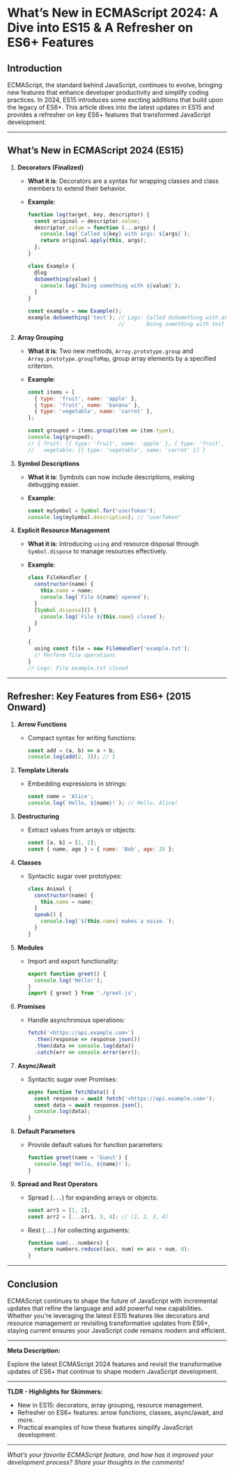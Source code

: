 # What’s New in ECMAScript 2024: A Dive into ES15 & A Refresher on ES6+ Features

## Introduction

ECMAScript, the standard behind JavaScript, continues to evolve, bringing new features that enhance developer productivity and simplify coding practices. In 2024, ES15 introduces some exciting additions that build upon the legacy of ES6+. This article dives into the latest updates in ES15 and provides a refresher on key ES6+ features that transformed JavaScript development.

---

## What’s New in ECMAScript 2024 (ES15)

1. **Decorators (Finalized)**
    - **What it is**: Decorators are a syntax for wrapping classes and class members to extend their behavior.
    - **Example**:
        
        ```jsx
        function log(target, key, descriptor) {
          const original = descriptor.value;
          descriptor.value = function (...args) {
            console.log(`Called ${key} with args: ${args}`);
            return original.apply(this, args);
          };
        }
        
        class Example {
          @log
          doSomething(value) {
            console.log(`Doing something with ${value}`);
          }
        }
        
        const example = new Example();
        example.doSomething('test'); // Logs: Called doSomething with args: test
                                     //       Doing something with test
        
        ```
        
2. **Array Grouping**
    - **What it is**: Two new methods, `Array.prototype.group` and `Array.prototype.groupToMap`, group array elements by a specified criterion.
    - **Example**:
        
        ```jsx
        const items = [
          { type: 'fruit', name: 'apple' },
          { type: 'fruit', name: 'banana' },
          { type: 'vegetable', name: 'carrot' },
        ];
        
        const grouped = items.group(item => item.type);
        console.log(grouped);
        // { fruit: [{ type: 'fruit', name: 'apple' }, { type: 'fruit', name: 'banana' }],
        //   vegetable: [{ type: 'vegetable', name: 'carrot' }] }
        
        ```
        
3. **Symbol Descriptions**
    - **What it is**: Symbols can now include descriptions, making debugging easier.
    - **Example**:
        
        ```jsx
        const mySymbol = Symbol.for('userToken');
        console.log(mySymbol.description); // "userToken"
        
        ```
        
4. **Explicit Resource Management**
    - **What it is**: Introducing `using` and resource disposal through `Symbol.dispose` to manage resources effectively.
    - **Example**:
        
        ```jsx
        class FileHandler {
          constructor(name) {
            this.name = name;
            console.log(`File ${name} opened`);
          }
          [Symbol.dispose]() {
            console.log(`File ${this.name} closed`);
          }
        }
        
        {
          using const file = new FileHandler('example.txt');
          // Perform file operations
        }
        // Logs: File example.txt closed
        
        ```
        

---

## Refresher: Key Features from ES6+ (2015 Onward)

1. **Arrow Functions**
    - Compact syntax for writing functions:
        
        ```jsx
        const add = (a, b) => a + b;
        console.log(add(2, 3)); // 5
        
        ```
        
2. **Template Literals**
    - Embedding expressions in strings:
        
        ```jsx
        const name = 'Alice';
        console.log(`Hello, ${name}!`); // Hello, Alice!
        
        ```
        
3. **Destructuring**
    - Extract values from arrays or objects:
        
        ```jsx
        const [a, b] = [1, 2];
        const { name, age } = { name: 'Bob', age: 25 };
        
        ```
        
4. **Classes**
    - Syntactic sugar over prototypes:
        
        ```jsx
        class Animal {
          constructor(name) {
            this.name = name;
          }
          speak() {
            console.log(`${this.name} makes a noise.`);
          }
        }
        
        ```
        
5. **Modules**
    - Import and export functionality:
        
        ```jsx
        export function greet() {
          console.log('Hello!');
        }
        import { greet } from './greet.js';
        
        ```
        
6. **Promises**
    - Handle asynchronous operations:
        
        ```jsx
        fetch('<https://api.example.com>')
          .then(response => response.json())
          .then(data => console.log(data))
          .catch(err => console.error(err));
        
        ```
        
7. **Async/Await**
    - Syntactic sugar over Promises:
        
        ```jsx
        async function fetchData() {
          const response = await fetch('<https://api.example.com>');
          const data = await response.json();
          console.log(data);
        }
        
        ```
        
8. **Default Parameters**
    - Provide default values for function parameters:
        
        ```jsx
        function greet(name = 'Guest') {
          console.log(`Hello, ${name}!`);
        }
        
        ```
        
9. **Spread and Rest Operators**
    - Spread (`...`) for expanding arrays or objects:
        
        ```jsx
        const arr1 = [1, 2];
        const arr2 = [...arr1, 3, 4]; // [1, 2, 3, 4]
        
        ```
        
    - Rest (`...`) for collecting arguments:
        
        ```jsx
        function sum(...numbers) {
          return numbers.reduce((acc, num) => acc + num, 0);
        }
        
        ```
        

---

## Conclusion

ECMAScript continues to shape the future of JavaScript with incremental updates that refine the language and add powerful new capabilities. Whether you're leveraging the latest ES15 features like decorators and resource management or revisiting transformative updates from ES6+, staying current ensures your JavaScript code remains modern and efficient.

---

**Meta Description:**

Explore the latest ECMAScript 2024 features and revisit the transformative updates of ES6+ that continue to shape modern JavaScript development.

---

**TLDR - Highlights for Skimmers:**

- New in ES15: decorators, array grouping, resource management.
- Refresher on ES6+ features: arrow functions, classes, async/await, and more.
- Practical examples of how these features simplify JavaScript development.

---

*What’s your favorite ECMAScript feature, and how has it improved your development process? Share your thoughts in the comments!*
